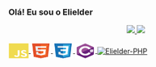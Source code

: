 ### Olá! Eu sou o Elielder

<div align="center">
  <a href="https://github.com/Taganet">
  <img height="180em" src="https://github-readme-stats.vercel.app/api?username=Taganet&show_icons=true&theme=dracula&include_all_commits=true&count_private=true"/>
  <img height="180em" src="https://github-readme-stats.vercel.app/api/top-langs/?username=Taganet&layout=compact&langs_count=7&theme=dracula"/>
</div>

<div style="display: inline_block"><br>
  <img align="center" alt="Elielder-Js" height="30" width="40" src="https://raw.githubusercontent.com/devicons/devicon/master/icons/javascript/javascript-plain.svg">
  <img align="center" alt="Elielder-HTML" height="30" width="40" src="https://raw.githubusercontent.com/devicons/devicon/master/icons/html5/html5-original.svg">
  <img align="center" alt="Elielder-CSS" height="30" width="40" src="https://raw.githubusercontent.com/devicons/devicon/master/icons/css3/css3-original.svg">
  <img align="center" alt="Elielder-Csharp" height="30" width="40" src="https://raw.githubusercontent.com/devicons/devicon/master/icons/csharp/csharp-original.svg">
  <img align="center" alt="Elielder-PHP" height="30" width="40" src="https://cdn.jsdelivr.net/gh/devicons/devicon/icons/php/php-original.svg">
</div>
